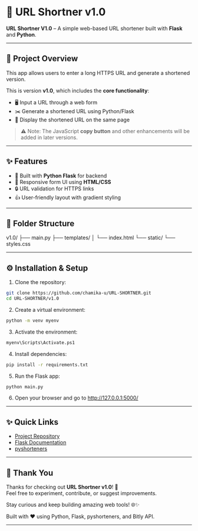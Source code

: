 # 🚀 URL Shortner v1.0

**URL Shortner V1.0** – A simple web-based URL shortener built with **Flask** and **Python**.

---

## 📝 Project Overview

  This app allows users to enter a long HTTPS URL and generate a shortened version.  

This is version **v1.0**, which includes the **core functionality**:

- 🖥 Input a URL through a web form
- ✂️ Generate a shortened URL using Python/Flask
- 📄 Display the shortened URL on the same page

> ⚠️ Note: The JavaScript **copy button** and other enhancements will be added in later versions.

---

## ✨ Features

- 🐍 Built with **Python Flask** for backend
- 🎨 Responsive form UI using **HTML/CSS**
- 🔒 URL validation for HTTPS links
- 👍 User-friendly layout with gradient styling

---

## 📂 Folder Structure

v1.0/
├── main.py
├── templates/
│ └── index.html
└── static/
└── styles.css


---

## ⚙️ Installation & Setup

1. Clone the repository:
```bash
git clone https://github.com/chamika-u/URL-SHORTNER.git
cd URL-SHORTNER/v1.0
```
2. Create a virtual environment:

```bash
python -m venv myenv
```
3. Activate the environment:

```bash
myenv\Scripts\Activate.ps1
```
4. Install dependencies:

```bash
pip install -r requirements.txt
```
5. Run the Flask app:

```bash
python main.py
```
6. Open your browser and go to http://127.0.0.1:5000/


---
## ✨ Quick Links

- [Project Repository](https://github.com/chamika-u/URL-SHORTNER)  
- [Flask Documentation](https://flask.palletsprojects.com/)  
- [pyshorteners](https://pypi.org/project/pyshorteners/)  
---

## 🙌 Thank You

Thanks for checking out **URL Shortner v1.0**! 🎉  
Feel free to experiment, contribute, or suggest improvements.  

Stay curious and keep building amazing web tools! 🌐✨  

Built with ❤️ using Python, Flask, pyshorteners, and Bitly API.

---



